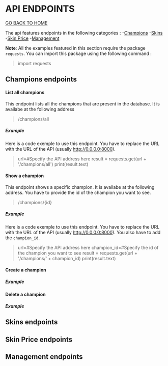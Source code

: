 # API ENDPOINTS

[GO BACK TO HOME](../README.md)

The api features endpoints in the following categories :
-[Champions](#champions-endpoints)
-[Skins](#skins-endpoints)
-[Skin Price](#skin-price-endpoints)
-[Management](#management-endpoints)

**Note**: All the examples featured in this section require the package `requests`. You can import this package using the following command :
>import requests
## Champions endpoints

#### List all champions
This endpoint lists all the champions that are present in the database. It is availabe at the following address 
> /champions/all

##### Example
Here is a code exemple to use this endpoint. You have to replace the URL with the URL of the API (usually http://0.0.0.0:8000).

>url=#Specify the API address here
>result = requests.get(url + '/champions/all')
>print(result.text)

#### Show a champion
This endpoint shows a specific champion. It is availabe at the following address. You have to provide the id of the champion you want to see.
> /champions/{id}

##### Example
Here is a code exemple to use this endpoint. You have to replace the URL with the URL of the API (usually http://0.0.0.0:8000). You also have to add the `champion_id`.

>url=#Specify the API address here
>champion_id=#Specify the id of the champion you want to see
>result = requests.get(url + '/champions/' + champion_id)
>print(result.text)
#### Create a champion

##### Example

#### Delete a champion

##### Example
## Skins endpoints

## Skin Price endpoints

## Management endpoints
